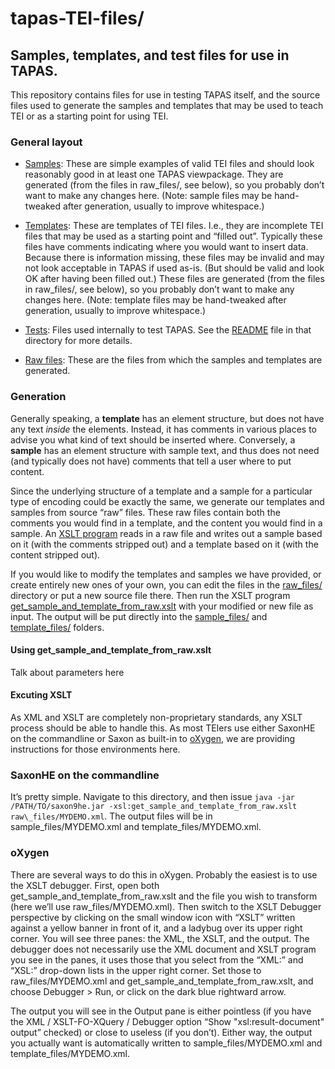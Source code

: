 # tapas-TEI-files/
## Samples, templates, and test files for use in TAPAS.

This repository contains files for use in testing TAPAS itself, and
the source files used to generate the samples and templates that may
be used to teach TEI or as a starting point for using TEI.

### General layout

* [Samples](./sample\_files/): These are simple examples of valid TEI
  files and should look reasonably good in at least one TAPAS
  viewpackage. They are generated (from the files in raw\_files/, see
  below), so you probably don’t want to make any changes here. (Note:
  sample files may be hand-tweaked after generation, usually to
  improve whitespace.)

* [Templates](./template\_files/): These are templates of TEI
  files. I.e., they are incomplete TEI files that may be used as a
  starting point and “filled out”. Typically these files have comments
  indicating where you would want to insert data. Because there is
  information missing, these files may be invalid and may not look
  acceptable in TAPAS if used as-is. (But should be valid and look OK
  after having been filled out.) These files are generated (from the
  files in raw\_files/, see below), so you probably don’t want to make
  any changes here. (Note: template files may be hand-tweaked after
  generation, usually to improve whitespace.)

* [Tests](./test\_suite/): Files used internally to test TAPAS. See the
  [README](./test\_suite/README.md) file in that directory for more
  details.

* [Raw files](./raw\_files/): These are the files from which the
  samples and templates are generated. 

### Generation

Generally speaking, a **template** has an element structure, but does
not have any text _inside_ the elements. Instead, it has comments in
various places to advise you what kind of text should be inserted
where. Conversely, a **sample** has an element structure with sample
text, and thus does not need (and typically does not have) comments
that tell a user where to put content.

Since the underlying structure of a template and a sample for a
particular type of encoding could be exactly the same, we generate our
templates and samples from source “raw” files. These raw files contain
both the comments you would find in a template, and the content you
would find in a sample. An [XSLT
program](./get\_sample\_and\_template\_from\_raw.xslt) reads in a raw file
and writes out a sample based on it (with the comments stripped out)
and a template based on it (with the content stripped out).

If you would like to modify the templates and samples we have
provided, or create entirely new ones of your own, you can edit the
files in the [raw\_files/](./raw\_files) directory or put a new source
file there. Then run the XSLT program
[get\_sample\_and\_template\_from\_raw.xslt](./get\_sample\_and\_template\_from\_raw.xslt)
with your modified or new file as input. The output will be put
directly into the [sample\_files/](./sample\_files) and
[template\_files/](./template\_files) folders.

#### Using get\_sample\_and\_template\_from\_raw.xslt

Talk about parameters here

#### Excuting XSLT

As XML and XSLT are completely non-proprietary standards, any XSLT
process should be able to handle this. As most TEIers use either
SaxonHE on the commandline or Saxon as built-in to [oXygen](), we are
providing instructions for those environments here.

### SaxonHE on the commandline

It’s pretty simple. Navigate to this directory, and then issue `java
-jar /PATH/TO/saxon9he.jar -xsl:get_sample_and_template_from_raw.xslt
raw\_files/MYDEMO.xml`. The output files will be in
sample\_files/MYDEMO.xml and template\_files/MYDEMO.xml.

### oXygen

There are several ways to do this in oXygen. Probably the easiest is
to use the XSLT debugger. First, open both
get\_sample\_and\_template\_from\_raw.xslt and the file you wish to
transform (here we’ll use raw\_files/MYDEMO.xml). Then switch to the
XSLT Debugger perspective by clicking on the small window icon with
“XSLT” written against a yellow banner in front of it, and a ladybug
over its upper right corner. You will see three panes: the XML, the
XSLT, and the output. The debugger does not necessarily use the XML
document and XSLT program you see in the panes, it uses those that you
select from the “XML:” and “XSL:” drop-down lists in the upper right
corner. Set those to raw\_files/MYDEMO.xml and
get\_sample\_and\_template\_from\_raw.xslt, and choose Debugger > Run, or
click on the dark blue rightward arrow.

The output you will see in the Output pane is either pointless (if you
have the XML / XSLT-FO-XQuery / Debugger option “Show
"xsl:result-document" output” checked) or close to useless (if you
don’t). Either way, the output you actually want is automatically
written to sample\_files/MYDEMO.xml and template\_files/MYDEMO.xml.

